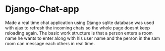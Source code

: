# Django-Chat-app
Made a real time chat application using Django
sqlite database was used with ajax to refresh the incoming chats so the whole page doesnt keep reloading again.
The basic work structure is that a person enters a room name he wants to enter along with his user name and the person in the sam room can message each others in real time.
